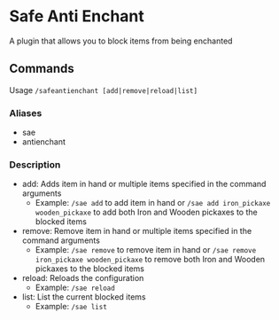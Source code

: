 # Safe Anti Enchant

A plugin that allows you to block items from being enchanted

## Commands
Usage ```/safeantienchant [add|remove|reload|list]```
### Aliases
- sae
- antienchant
### Description
- add: Adds item in hand or multiple items specified in the command arguments
  - Example: ```/sae add``` to add item in hand or ```/sae add iron_pickaxe wooden_pickaxe``` to add both Iron and Wooden pickaxes to the blocked items
- remove: Remove item in hand or multiple items specified in the command arguments
  - Example: ```/sae remove``` to remove item in hand or ```/sae remove iron_pickaxe wooden_pickaxe``` to remove both Iron and Wooden pickaxes to the blocked items
- reload: Reloads the configuration
  - Example: ```/sae reload```
- list: List the current blocked items
  - Example: ```/sae list```